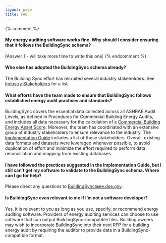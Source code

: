 ```yaml
---
layout: page
title: FAQ
---
```


{% comment %} 
#### My energy auditing software works fine. Why should I consider ensuring that it follows the BuildingSync schema?
[Answer 1 - will take more time to write this one]
{% endcomment %} 

#### Who else has adopted the BuildingSync schema already?
The Building Sync effort has recruited several industry stakeholders. See [Industry Stakeholders](/about/industry_stakeholders) for a list.

#### What efforts have the team made to ensure that BuildingSync follows established energy audit practices and standards?
BuildingSync covers the essential data collected across all ASHRAE Audit Levels, as defined in Procedures for Commercial Building Energy Audits, and includes all data necessary for the calculation of a [Commercial Building Energy Asset Score](http://energy.gov/eere/buildings/building-energy-asset-score). Moreover, the team has coordinated with an extensive group of industry stakeholders to ensure relevance to the industry. The [Implementation Guide](/docs/BuildingSync%20v1.0-legacy%20Implementation%20Guide.pdf) includes a list of these stakeholders. Overall, existing data formats and datasets were leveraged whenever possible, to avoid duplication of effort and minimize the effort required to perform data reconciliation and mapping from existing databases.

#### I have followed the practices suggested in the Implementation Guide, but I still can’t get my software to validate to the BuildingSync schema. Where can I go for help?
Please direct any questions to [BuildingSync@ee.doe.gov](mailto:BuildingSync@ee.doe.gov).

#### Is BuildingSync even relevant to me if I’m not a software developer?
Yes, it is relevant to you as long as you use, specify, or recommend energy auditing software. Providers of energy auditing services can choose to use software that can output BuildingSync-compatible files. Building owners may wish to incorporate BuildingSync into their next RFP for a building energy audit by requiring the auditor to provide data in a BuildingSync-compatible format.
